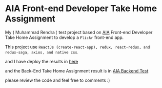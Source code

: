 # AIA Front-end Developer Take Home Assignment

My ( Muhammad Rendra ) test project based on [AIA](https://github.com/thayub/test-dev/blob/master/README.md) Front-end Developer Take Home Assignment to develop a `Flickr` front-end app.

This project use `ReactJs (create-react-app), redux, react-redux, and redux-saga, axios, and native css`.

and I have deploy the results in [here](http://178.128.88.151:3000/)

and the Back-End Take Home Assignment result is in [AIA Backend Test](https://github.com/mnrendra/flickr-backend-test)

please review the code and feel free to comments :)